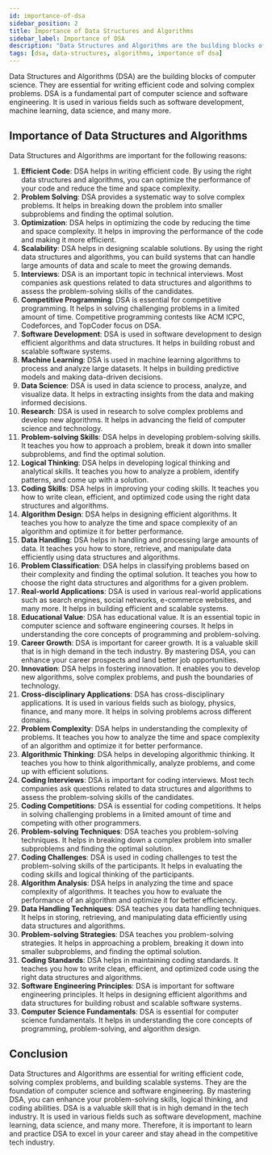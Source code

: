 ```yaml
---
id: importance-of-dsa
sidebar_position: 2
title: Importance of Data Structures and Algorithms
sidebar_label: Importance of DSA
description: "Data Structures and Algorithms are the building blocks of computer science. They are essential for writing efficient code and solving complex problems."
tags: [dsa, data-structures, algorithms, importance of dsa]
---
```


Data Structures and Algorithms (DSA) are the building blocks of computer science. They are essential for writing efficient code and solving complex problems. DSA is a fundamental part of computer science and software engineering. It is used in various fields such as software development, machine learning, data science, and many more.

<AdsComponent />

## Importance of Data Structures and Algorithms

Data Structures and Algorithms are important for the following reasons:

1. **Efficient Code**: DSA helps in writing efficient code. By using the right data structures and algorithms, you can optimize the performance of your code and reduce the time and space complexity.
2. **Problem Solving**: DSA provides a systematic way to solve complex problems. It helps in breaking down the problem into smaller subproblems and finding the optimal solution.
3. **Optimization**: DSA helps in optimizing the code by reducing the time and space complexity. It helps in improving the performance of the code and making it more efficient.
4. **Scalability**: DSA helps in designing scalable solutions. By using the right data structures and algorithms, you can build systems that can handle large amounts of data and scale to meet the growing demands.
5. **Interviews**: DSA is an important topic in technical interviews. Most companies ask questions related to data structures and algorithms to assess the problem-solving skills of the candidates.
6. **Competitive Programming**: DSA is essential for competitive programming. It helps in solving challenging problems in a limited amount of time. Competitive programming contests like ACM ICPC, Codeforces, and TopCoder focus on DSA.
7. **Software Development**: DSA is used in software development to design efficient algorithms and data structures. It helps in building robust and scalable software systems.
8. **Machine Learning**: DSA is used in machine learning algorithms to process and analyze large datasets. It helps in building predictive models and making data-driven decisions.
9. **Data Science**: DSA is used in data science to process, analyze, and visualize data. It helps in extracting insights from the data and making informed decisions.
10. **Research**: DSA is used in research to solve complex problems and develop new algorithms. It helps in advancing the field of computer science and technology.
11. **Problem-solving Skills**: DSA helps in developing problem-solving skills. It teaches you how to approach a problem, break it down into smaller subproblems, and find the optimal solution.
12. **Logical Thinking**: DSA helps in developing logical thinking and analytical skills. It teaches you how to analyze a problem, identify patterns, and come up with a solution.
13. **Coding Skills**: DSA helps in improving your coding skills. It teaches you how to write clean, efficient, and optimized code using the right data structures and algorithms.
14. **Algorithm Design**: DSA helps in designing efficient algorithms. It teaches you how to analyze the time and space complexity of an algorithm and optimize it for better performance.
15. **Data Handling**: DSA helps in handling and processing large amounts of data. It teaches you how to store, retrieve, and manipulate data efficiently using data structures and algorithms.
16. **Problem Classification**: DSA helps in classifying problems based on their complexity and finding the optimal solution. It teaches you how to choose the right data structures and algorithms for a given problem.
17. **Real-world Applications**: DSA is used in various real-world applications such as search engines, social networks, e-commerce websites, and many more. It helps in building efficient and scalable systems.
18. **Educational Value**: DSA has educational value. It is an essential topic in computer science and software engineering courses. It helps in understanding the core concepts of programming and problem-solving.
19. **Career Growth**: DSA is important for career growth. It is a valuable skill that is in high demand in the tech industry. By mastering DSA, you can enhance your career prospects and land better job opportunities.
20. **Innovation**: DSA helps in fostering innovation. It enables you to develop new algorithms, solve complex problems, and push the boundaries of technology.
21. **Cross-disciplinary Applications**: DSA has cross-disciplinary applications. It is used in various fields such as biology, physics, finance, and many more. It helps in solving problems across different domains.
22. **Problem Complexity**: DSA helps in understanding the complexity of problems. It teaches you how to analyze the time and space complexity of an algorithm and optimize it for better performance.
23. **Algorithmic Thinking**: DSA helps in developing algorithmic thinking. It teaches you how to think algorithmically, analyze problems, and come up with efficient solutions.
24. **Coding Interviews**: DSA is important for coding interviews. Most tech companies ask questions related to data structures and algorithms to assess the problem-solving skills of the candidates.
25. **Coding Competitions**: DSA is essential for coding competitions. It helps in solving challenging problems in a limited amount of time and competing with other programmers.
26. **Problem-solving Techniques**: DSA teaches you problem-solving techniques. It helps in breaking down a complex problem into smaller subproblems and finding the optimal solution.
27. **Coding Challenges**: DSA is used in coding challenges to test the problem-solving skills of the participants. It helps in evaluating the coding skills and logical thinking of the participants.
28. **Algorithm Analysis**: DSA helps in analyzing the time and space complexity of algorithms. It teaches you how to evaluate the performance of an algorithm and optimize it for better efficiency.
29. **Data Handling Techniques**: DSA teaches you data handling techniques. It helps in storing, retrieving, and manipulating data efficiently using data structures and algorithms.
30. **Problem-solving Strategies**: DSA teaches you problem-solving strategies. It helps in approaching a problem, breaking it down into smaller subproblems, and finding the optimal solution.
31. **Coding Standards**: DSA helps in maintaining coding standards. It teaches you how to write clean, efficient, and optimized code using the right data structures and algorithms.
32. **Software Engineering Principles**: DSA is important for software engineering principles. It helps in designing efficient algorithms and data structures for building robust and scalable software systems.
33. **Computer Science Fundamentals**: DSA is essential for computer science fundamentals. It helps in understanding the core concepts of programming, problem-solving, and algorithm design.

<Ads />

## Conclusion

Data Structures and Algorithms are essential for writing efficient code, solving complex problems, and building scalable systems. They are the foundation of computer science and software engineering. By mastering DSA, you can enhance your problem-solving skills, logical thinking, and coding abilities. DSA is a valuable skill that is in high demand in the tech industry. It is used in various fields such as software development, machine learning, data science, and many more. Therefore, it is important to learn and practice DSA to excel in your career and stay ahead in the competitive tech industry.